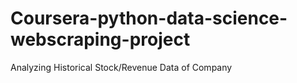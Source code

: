 # Coursera-python-data-science-webscraping-project
Analyzing Historical Stock/Revenue Data of Company
